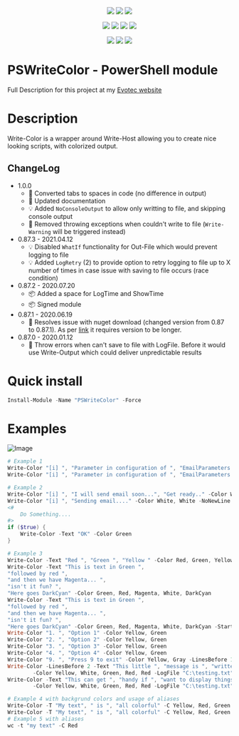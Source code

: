 <p align="center">
  <a href="https://www.powershellgallery.com/packages/PSWriteColor"><img src="https://img.shields.io/powershellgallery/v/PSWriteColor.svg"></a>
  <a href="https://www.powershellgallery.com/packages/PSWriteColor"><img src="https://img.shields.io/powershellgallery/vpre/PSWriteColor.svg?label=powershell%20gallery%20preview&colorB=yellow"></a>
  <a href="https://github.com/EvotecIT/PSWriteColor"><img src="https://img.shields.io/github/license/EvotecIT/PSWriteColor.svg"></a>
</p>

<p align="center">
  <a href="https://www.powershellgallery.com/packages/PSWriteColor"><img src="https://img.shields.io/powershellgallery/p/PSWriteColor.svg"></a>
  <a href="https://github.com/EvotecIT/PSWriteColor"><img src="https://img.shields.io/github/languages/top/evotecit/PSWriteColor.svg"></a>
  <a href="https://github.com/EvotecIT/PSWriteColor"><img src="https://img.shields.io/github/languages/code-size/evotecit/PSWriteColor.svg"></a>
  <a href="https://www.powershellgallery.com/packages/PSWriteColor"><img src="https://img.shields.io/powershellgallery/dt/PSWriteColor.svg"></a>
</p>

<p align="center">
  <a href="https://twitter.com/PrzemyslawKlys"><img src="https://img.shields.io/twitter/follow/PrzemyslawKlys.svg?label=Twitter%20%40PrzemyslawKlys&style=social"></a>
  <a href="https://evotec.xyz/hub"><img src="https://img.shields.io/badge/Blog-evotec.xyz-2A6496.svg"></a>
  <a href="https://www.linkedin.com/in/pklys"><img src="https://img.shields.io/badge/LinkedIn-pklys-0077B5.svg?logo=LinkedIn"></a>
</p>

# PSWriteColor - PowerShell module

Full Description for this project at my [Evotec website](https://evotec.xyz/hub/scripts/pswritecolor/)

# Description

Write-Color is a wrapper around Write-Host allowing you to create nice looking scripts, with colorized output.

## ChangeLog

- 1.0.0
  - 📃 Converted tabs to spaces in code (no difference in output)
  - 📃 Updated documentation
  - 💡 Added `NoConsoleOutput` to allow only writting to file, and skipping console output
  - 🐛 Removed throwing exceptions when couldn't write to file (`Write-Warning` will be triggered instead)
- 0.87.3 - 2021.04.12
  - 💡 Disabled `WhatIf` functionality for Out-File which would prevent logging to file
  - 💡 Added `LogRetry` (2) to provide option to retry logging to file up to X number of times in case issue with saving to file occurs (race condition)
- 0.87.2 - 2020.07.20
  - 📦 Added a space for LogTime and ShowTime
  - 📦 Signed module
- 0.87.1 - 2020.06.19
  - 🐛 Resolves issue with nuget download (changed version from 0.87 to 0.87.1). As per [link](https://devblogs.microsoft.com/devops/versioning-nuget-packages-cd-1/) it requires version to be longer.
- 0.87.0 - 2020.01.12
  - 🐛 Throw errors when can't save to file with LogFile. Before it would use Write-Output which could deliver unpredictable results

# Quick install

```powershell
Install-Module -Name "PSWriteColor" -Force
```

# Examples

![Image](https://evotec.xyz/wp-content/uploads/2018/05/img_5af07118e9f87.png)

```powershell
# Example 1
Write-Color "[i] ", "Parameter in configuration of ", "EmailParameters.EmailFrom", " exists." -Color White, White, Green, White -ShowTime
Write-Color "[i] ", "Parameter in configuration of ", "EmailParameters.EmailTo", " exists." -Color White, White, Green, White -ShowTime
```

```powershell
# Example 2
Write-Color "[i] ", "I will send email soon...", "Get ready.." -Color White
Write-Color "[i] ", "Sending email...." -Color White, White -NoNewLine
<#
    Do Something....
#>
if ($true) {
    Write-Color -Text "OK" -Color Green
}
```

```powershell
# Example 3
Write-Color -Text "Red ", "Green ", "Yellow " -Color Red, Green, Yellow
Write-Color -Text "This is text in Green ",
"followed by red ",
"and then we have Magenta... ",
"isn't it fun? ",
"Here goes DarkCyan" -Color Green, Red, Magenta, White, DarkCyan
Write-Color -Text "This is text in Green ",
"followed by red ",
"and then we have Magenta... ",
"isn't it fun? ",
"Here goes DarkCyan" -Color Green, Red, Magenta, White, DarkCyan -StartTab 3 -LinesBefore 1 -LinesAfter 1
Write-Color "1. ", "Option 1" -Color Yellow, Green
Write-Color "2. ", "Option 2" -Color Yellow, Green
Write-Color "3. ", "Option 3" -Color Yellow, Green
Write-Color "4. ", "Option 4" -Color Yellow, Green
Write-Color "9. ", "Press 9 to exit" -Color Yellow, Gray -LinesBefore 1
Write-Color -LinesBefore 2 -Text "This little ", "message is ", "written to log ", "file as well." `
        -Color Yellow, White, Green, Red, Red -LogFile "C:\testing.txt" -TimeFormat "yyyy-MM-dd HH:mm:ss"
Write-Color -Text "This can get ", "handy if ", "want to display things, and log actions to file ", "at the same time." `
        -Color Yellow, White, Green, Red, Red -LogFile "C:\testing.txt"
```

```powershell
# Example 4 with backgrund colors and usage of aliases
Write-Color -T "My text", " is ", "all colorful" -C Yellow, Red, Green -B Green, Green, Yellow
Write-Color -T "My text", " is ", "all colorful" -C Yellow, Red, Green -B Red, Green, Green
# Example 5 with aliases
wc -t "my text" -C Red
```
